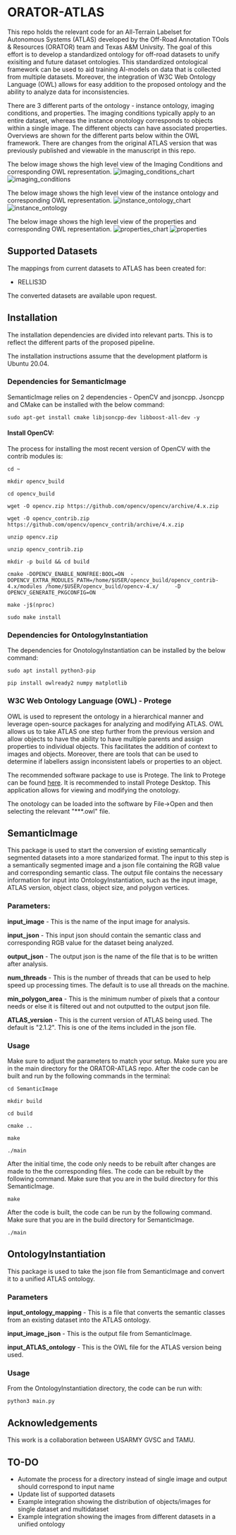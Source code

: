# ORATOR-ATLAS
This repo holds the relevant code for an All-Terrain Labelset for Autonomous Systems (ATLAS) developed by the Off-Road Annotation TOols & Resources (ORATOR) team and Texas A&M Univsity. The goal of this effort is to develop a standardized ontology for off-road datasets to unify exisiting and future dataset ontologies. This standardized ontological framework can be used to aid training AI-models on data that is collected from multiple datasets. Moreover, the integration of W3C Web Ontology Language (OWL) allows for easy addition to the proposed ontology and the ability to analyze data for inconsistencies. 

There are 3 different parts of the ontology - instance ontology, imaging conditions, and properties. The imaging conditions typically apply to an entire dataset, whereas the instance onotology corresponds to objects within a single image. The different objects can have associated properties. Overviews are shown for the different parts below within the OWL framework. There are  changes from the original ATLAS version that was previously published and viewable in the manuscript in this repo. 

The below image shows the high level view of the Imaging Conditions and corresponding OWL representation. 
![imaging_conditions_chart](Documentation/image_labels.PNG)
![imaging_conditions](Documentation/imaging_conditions.png)



The below image shows the high level view of the instance ontology and corresponding OWL representation. 
![instance_ontology_chart](Documentation/instance_chart.PNG)![instance_ontology](Documentation/instance_ontology.png)


The below image shows the high level view of the properties and corresponding OWL representation. 
![properties_chart](Documentation/Properties_chart.PNG)
![properties](Documentation/properties.png)



## Supported Datasets 
The mappings from current datasets to ATLAS has been created for:

- RELLIS3D

The converted datasets are available upon request. 


## Installation 

The installation dependencies are divided into relevant parts. This is to reflect the different parts of the proposed pipeline. 

The installation instructions assume that the development platform is Ubuntu 20.04. 

### Dependencies for SemanticImage

SemanticImage relies on 2 dependencies - OpenCV and jsoncpp. Jsoncpp and CMake can be installed with the below command: 

`sudo apt-get install cmake libjsoncpp-dev libboost-all-dev -y`

#### Install  OpenCV:
The process for installing the most recent version of OpenCV with the contrib modules is:

`cd ~`

`mkdir opencv_build`

`cd opencv_build`


`wget -O opencv.zip https://github.com/opencv/opencv/archive/4.x.zip`

`wget -O opencv_contrib.zip https://github.com/opencv/opencv_contrib/archive/4.x.zip`

`unzip opencv.zip`

`unzip opencv_contrib.zip`

`mkdir -p build && cd build`

`cmake -DOPENCV_ENABLE_NONFREE:BOOL=ON  -DOPENCV_EXTRA_MODULES_PATH=/home/$USER/opencv_build/opencv_contrib-4.x/modules /home/$USER/opencv_build/opencv-4.x/     -D OPENCV_GENERATE_PKGCONFIG=ON `

`make -j$(nproc)`

`sudo make install`

### Dependencies for OntologyInstantiation

The dependencies for OnotologyInstantiation can be installed by the below command:


`sudo apt install python3-pip  `


` pip install owlready2 numpy matplotlib `


### W3C Web Ontology Language (OWL) - Protege

OWL is used to represent the ontology in a hierarchical manner and leverage open-source packages for analyzing and modifying ATLAS. OWL allows us to take ATLAS one step further from the previous version and allow objects to have the ability to have multiple parents and assign properties to individual objects. This facilitates the addition of context to images and objects. Moreover, there are tools that can be used to determine if labellers assign inconsistent labels or properties to an object.

The recommended software package to use is Protege. The link to Protege can be found [here](https://protege.stanford.edu/). It is recommended to install Protege  Desktop. This application allows for viewing and modifying the onotology. 

The onotology can be loaded into the software by File->Open and then selecting the relevant "***.owl" file. 

## SemanticImage 
This package is used to start the conversion of existing semantically segmented datasets into a more standarized format. The input to this step is a semantically segmented image and a json file containing the RGB value and corresponding semantic class. The output file contains the necessary information for input into OntologyInstantiation, such as the input image, ATLAS version, object class, object size, and polygon vertices.


### Parameters: 
**input_image** - This is the name of the input image for analysis. 

**input_json** - This input json should contain the semantic class and corresponding RGB value for the dataset being analyzed. 

**output_json** - The output json is the name of the file that is to be written after analysis.  

**num_threads** - This is the number of threads that can be used to help speed up processing times. The default is to use all threads on the machine. 

**min_polygon_area** - This is the minimum number of pixels that a contour needs or else it is filtered out and not outputted to the output json file. 

**ATLAS_version** - This is the current version of ATLAS being used. The default is "2.1.2". This is one of the items included in the json file. 

### Usage
Make sure to adjust the parameters to match your setup. Make sure you are in the main directory for the ORATOR-ATLAS repo. After the code can be built and run by the following commands in the terminal:

`cd SemanticImage`

`mkdir build`

`cd build`

`cmake ..`

`make`

`./main`

After the initial time, the code only needs to be rebuilt after changes are made to the the corresponding files. The code can be rebuilt by the following command. Make sure that you are in the build directory for this SemanticImage. 

`make`

After the code is built, the code can be run by the following command. Make sure that you are in the build directory for SemanticImage. 

`./main`

## OntologyInstantiation 

This package is used to take the json file from SemanticImage and convert it to a unified ATLAS ontology. 

### Parameters

**input_ontology_mapping** - This is a file that converts the semantic classes from an existing dataset into the ATLAS ontology. 

**input_image_json** - This is the output file from SemanticImage. 

**input_ATLAS_ontology** - This is the OWL file for the ATLAS version being used. 

### Usage 

From the OntologyInstantiation directory, the code can be run with:

`python3 main.py`

## Acknowledgements
This work is a collaboration between USARMY GVSC and TAMU. 


## TO-DO
- Automate the process for a directory instead of single  image and output should correspond to input name 
- Update list of supported datasets
- Example integration showing the distribution of objects/images for single dataset and multidataset
- Example integration showing the images from different datasets in a unified ontology